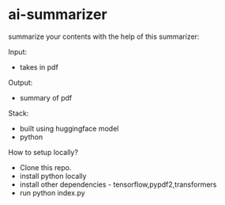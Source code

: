 ﻿# ai-summarizer

summarize your contents with the help of this summarizer:

Input:
- takes in pdf 

Output:
- summary of pdf

Stack:
- built using huggingface model
- python

How to setup locally?

- Clone this repo.
- install python locally 
- install other dependencies - tensorflow,pypdf2,transformers
- run python index.py
